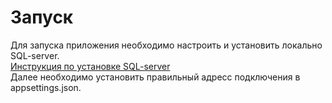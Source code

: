 # Запуск
Для запуска приложения необходимо настроить и установить локально SQL-server.
<br/> [Инструкция по установке SQL-server](https://www.youtube.com/watch?v=dX5kmjaJNck&themeRefresh=1)
<br/> Далее необходимо установить правильный адресс подключения в appsettings.json.
